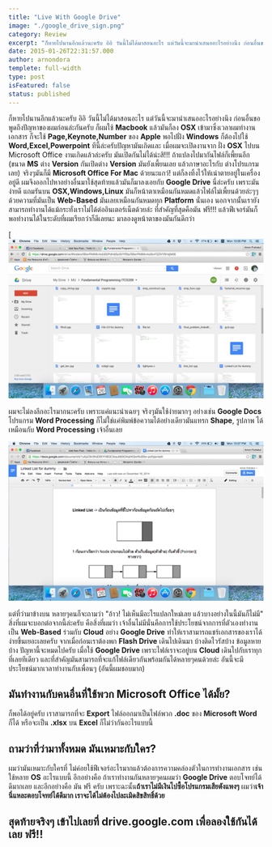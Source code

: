 ```yaml
---
title: "Live With Google Drive"
image: "./google_drive_sign.png"
category: Review
excerpt: "ก็หายไปนานอีกแล้วนะครับ อิอิ วันนี้ไม่ได้มาสอนอะไร แต่วันนี้จะมานำเสนออะไรอย่างนึง ก่อนอื่นขอพูดถึงปัญหาของผมก่อนล่ะกันครับ ก็ผมใช้ **Macbook** แล้วมันก็ลง **OSX** เข้ามาซึ่งเวลาผมทำงานเอกสาร ก็จะใช้ **Page,Keynote,Number** ของ **Apple** พอไปฝั่ง ..."
date: 2015-01-26T22:31:57.000
author: arnondora
templete: full-width
type: post
isFeatured: false
status: published
---
```


ก็หายไปนานอีกแล้วนะครับ อิอิ วันนี้ไม่ได้มาสอนอะไร แต่วันนี้จะมานำเสนออะไรอย่างนึง ก่อนอื่นขอพูดถึงปัญหาของผมก่อนล่ะกันครับ ก็ผมใช้ **Macbook** แล้วมันก็ลง **OSX** เข้ามาซึ่งเวลาผมทำงานเอกสาร ก็จะใช้ **Page,Keynote,Number** ของ **Apple** พอไปฝั่ง **Windows** ก็ต้องไปใช้ **Word,Excel,Powerpoint** ทีนี้ล่ะครับปัญหามันเกิดและ เมื่อผมจะเปิดงานจาก ฝั่ง **OSX** ไปบน Microsoft Office งานเกิดแล้วล่ะครับ มันเปิดกันไม่ได้น่ะสิ!!! ถ้าแปลงไปมากันไฟล์ก็เพี้ยนอีก (ขนาด **MS** ต่าง **Version** กันเปิดต่าง **Version** มันยังเพี้ยนเลย แล้วภาษาอะไรกับ ต่างโปรแกรมเลย) จริงๆมันก็มี **Microsoft Office For Mac** ด้วยนะแกว์! แต่ก็ลงทิ้งไว้ให้เน่าตายอยู่ในเครื่องอยู่ดี
ผมจึงออกไปหาอย่างอื่นมาใช้สุดท้ายแล้วมันก็มาลงเอยกับ **Google Drive** นี่ล่ะครับ เพราะมันง่ายดี แถมรันบน **OSX,Windows,Linux** มันก็หน้าตาเหมือนกันหมดแล้วไฟล์ไม่เพี้ยนด้วยล่ะๆๆ ด้วยความที่มันเป็น **Web-Based** มันเลยเหมือนกันหมดทุก **Platform** นั่นเอง นอกจากนั้นเรายังสามารถทำงานได้แม้กระทั่งเราไม่ได้ต่ออินเตอร์เน็ตด้วยล่ะ ที่สำคัญที่สุดคือมัน ฟรี!!! แล้วฟีเจอร์มันก็พอทำงานได้ในระดับที่ผมเรียกว่าก็ดีเลยนะ มาลองดูหน้าตาของมันกันดีกว่า

[![google drive home](./google-drive-home.png)

ผมจะไม่ลงลึกอะไรมากนะครับ เพราะแค่แนะนำเฉยๆ จริงๆมันใช้ง่ายมากๆ อย่างเช่น **Google Docs** โปรแกรม **Word Processing** ก็ไม่ใช่แค่พิมพ์ข้อความได้อย่างเดียวมันแทรก **Shape**, รูปภาพ ได้เหมือนกับ **Word Processing** เจ้าอื่นเลย

![google drive shape](./google-drive-shape.png)

แต่ที่ว่ามาข้างบน หลายๆคนก็จะถามว่า "อ้าว! ไม่เห็นมีอะไรแปลกใหม่เลย แล้วบางอย่างในนี้มันก็ไม่มี" สิ่งที่ผมจะบอกต่อจากนี้ล่ะครับ คือสิ่งที่ผมว่า เจ้าอื่นไม่มีนั่นคือการใช้ประโยชน์จากการที่ตัวเองทำงานเป็น **Web-Based** ร่วมกับ **Cloud** อย่าง **Google Drive** ทำให้เราสามารถแชร์เอกสารของเราได้ง่ายขึ้นเยอะเลยครับ จากเมื่อก่อนเราต้องพก **Flash Drive** เดินไปเดินมา บ้างติดไวรัสบ้าง ข้อมูลหายบ้าง ปัญหานี้จะหมดไปครับ เมื่อใช้ **Google Drive** เพราะไฟล์เราจะอยู่บน **Cloud** เดินไปกับเราทุกที่เลยทีเดียว และที่สำคัญมันสามารถที่จะแก้ไฟล์เดียวกันพร้อมกันได้หลายๆคนด้วยล่ะ อันนี้จะมีประโยชน์มากเวลาทำงานกับเพื่อนๆ (อันนี้ผมชอบมาก)

## มันทำงานกับคนอื่นที่ใช้พวก Microsoft Office ได้มั้ย?
ก็พอได้อยู่ครับ เราสามารถที่จะ **Export** ไฟล์ออกมาเป็นไฟล์พวก **.doc** ของ **Microsoft Word** ก็ได้ หรือจะเป็น **.xlsx** บน **Excel** ก็ไม่ว่ากันอะไรแบบนี้

## ถามว่าที่ว่ามาทั้งหมด **มันเหมาะกับใคร?**
ผมว่ามันเหมาะกับใครที่ ไม่ค่อยใช้ฟีเจอร์อะไรมากแล้วต้องการความคล่องตัวในการทำงานเอกสาร เช่นใช้หลาย **OS** อะไรแบบนี้ อีกอย่างคือ ถ้าเราทำงานกันหลายๆคนผมว่า **Google Drive** ตอบโจทย์ได้ดีมากเลย และอีกอย่างคือ มัน ฟรี ครับ เพราะฉะนั้น**ถ้าเราไม่มีเงินไปซื้อโปรแกรมเสียตังแพงๆ** ผมว่า**เจ้านี่แหละตอบโจทย์ได้ดีมาก เราจะได้ไม่ต้องไปละเมิดสิขสิทธิ์ด้วย**

## สุดท้ายจริงๆ เข้าไปเลยที่ **drive.google.com เพื่อลองใช้กันได้เลย ฟรี!!**
